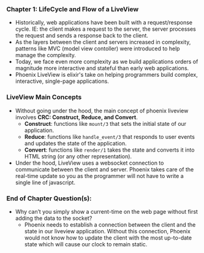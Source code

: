 ### Chapter 1: LifeCycle and Flow of a LiveView
- Historically, web applications have been built with a request/response cycle. IE: the client makes a request to the server, the server processes the request and sends a response back to the client.
- As the layers between the client and servers increased in complexity, patterns like MVC (model view contoller) were introduced to help manage the complexity.
- Today, we face even more complexity as we build applications orders of magnitude more interactive and stateful than early web applications.
- Phoenix LiveView is elixir's take on helping programmers build complex, interactive, single-page applications.

### LiveView Main Concepts
- Without going under the hood, the main concept of phoenix liveview involves **CRC: Construct, Reduce, and Convert**.
  - **Construct**: functions like `mount/3` that sets the initial state of our application.
  - **Reduce**: functions like `handle_event/3` that responds to user events and updates the state of the application.
  - **Convert**: functions like `render/1` takes the state and converts it into HTML string (or any other representation).
- Under the hood, LiveView uses a websocket connection to communicate between the client and server. Phoenix takes care  of the real-time update so you as the programmer will not have to write a single line of javascript.

### End of Chapter Question(s):
- Why can’t you simply show a current-time on the web page without first adding the data to the socket?
  - Phoenix needs to establish a connection between the client and the state in our liveview application. Without this connection, Phoenix would not know how to update the client with the most up-to-date state which will cause our clock to remain static.
  



